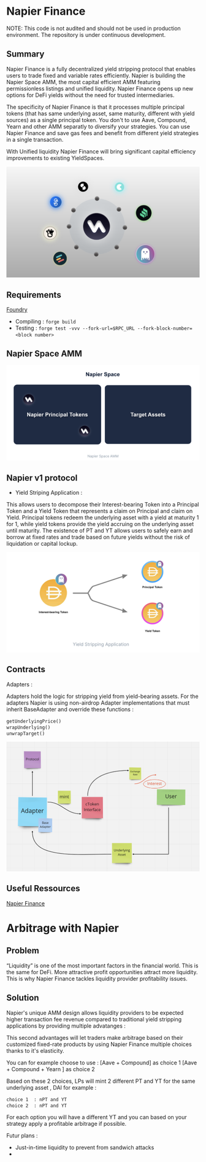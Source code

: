 # Napier Finance 

NOTE: This code is not audited and should not be used in production environment.
The repository is under continuous development. 

## Summary  

Napier Finance is a fully decentralized yield stripping protocol that enables users to trade fixed and variable rates efficiently. Napier is building the Napier Space AMM, the most capital efficient AMM featuring permissionless listings and unified liquidity. Napier Finance opens up new options for DeFi yields without the need for trusted intermediaries.

The specificity of Napier Finance is that it processes multiple principal tokens (that has same underlying asset, same maturity, different with yield sources) as a single principal token. 
You don't to use Aave, Compound, Yearn and other AMM separatly to diversify your strategies. You can use Napier Finance and save gas fees and benefit from different yield strategies in a single transaction. 

With Unified liquidity Napier Finance will bring significant capital efficiency improvements to existing YieldSpaces.


![PoPV](./docs/Processing.png)

## Requirements 

[Foundry](https://book.getfoundry.sh/)

- Compiling : ``` forge build ```
- Testing :  ``` forge test -vvv --fork-url=$RPC_URL --fork-block-number=<block number> ``` 

## Napier Space AMM

![PoPV](./docs/NapierSpace.png)


## Napier v1 protocol 

- Yield Striping Application  : 

This allows users to decompose their Interest-bearing Token into a Principal Token and a Yield Token that represents a claim on Principal and claim on Yield. 
Principal tokens redeem the underlying asset with a yield at maturity 1 for 1, while yield tokens provide the yield accruing on the underlying asset until maturity. 
The existence of PT and YT allows users to safely earn and borrow at fixed rates and trade based on future yields without the risk of liquidation or capital lockup.


![PoPV](./docs/YieldStripping.png)


## Contracts 

Adapters :

Adapters hold the logic for stripping yield from yield-bearing assets. 
For the adapters Napier is using non-airdrop Adapter implementations that must inherit BaseAdapter  and override these functions : 

```scale()
getUnderlyingPrice()
wrapUnderlying()
unwrapTarget()
```
![PoPV](./docs/Adapter1.png)

## Useful Ressources

[Napier Finance](https://kita71yusuke.gitbook.io/napier-finance/)


# Arbitrage with Napier 

## Problem 

“Liquidity” is one of the most important factors in the financial world. This is the same for DeFi. More attractive profit opportunities attract more liquidity. This is why Napier Finance tackles liquidity provider profitability issues.

## Solution 

 Napier's unique AMM design allows liquidity providers to be expected higher transaction fee revenue compared to traditional yield stripping applications by providing multiple advatanges : 

 This second advantages will let traders make arbitrage based on their customized fixed-rate products by using Napier Finance multiple choices thanks to it's elasticity.

 You can for example choose to use :
    [Aave + Compound] as choice 1 
    [Aave + Compound + Yearn ] as choice 2 

Based on these 2 choices, LPs will mint 2 different PT and YT for the same underlying asset , DAI for example :

    choice 1  : nPT and YT 
    choice 2  : nPT and YT 

For each option you will have a different YT and you can based on your strategy apply a profitable arbitrage if possible. 


Futur plans : 

- Just-in-time liquidity to prevent from sandwich attacks
- 

